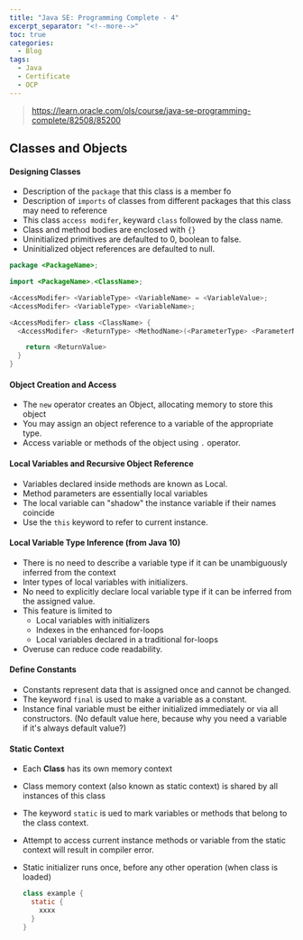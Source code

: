```yaml
---
title: "Java SE: Programming Complete - 4"
excerpt_separator: "<!--more-->"
toc: true
categories:
  - Blog
tags:
  - Java
  - Certificate
  - OCP
---
```


> https://learn.oracle.com/ols/course/java-se-programming-complete/82508/85200

## Classes and Objects

#### Designing Classes

- Description of the `package` that this class is a member fo
- Description of `imports` of classes from different packages that this class may need to reference
- This class `access modifer`, keyward `class` followed by the class name.
- Class and method bodies are enclosed with `{}`
- Uninitialized primitives are defaulted to 0, boolean to false.
- Uninitialized object references are defaulted to null.

```java
package <PackageName>;

import <PackageName>.<ClassName>;

<AccessModifer> <VariableType> <VariableName> = <VariableValue>;
<AccessModifer> <VariableType> <VariableName>;

<AccessModifer> class <ClassName> {
  <AccessModifer> <ReturnType> <MethodName>(<ParameterType> <ParameterName>, ...) {

    return <ReturnValue>
  }
}
```

#### Object Creation and Access

- The `new` operator creates an Object, allocating memory to store this object
- You may assign an object reference to a variable of the appropriate type.
- Access variable or methods of the object using `.` operator.

#### Local Variables and Recursive Object Reference

- Variables declared inside methods are known as Local.
- Method parameters are essentially local variables
- The local variable can "shadow" the instance variable if their names coincide
- Use the `this` keyword to refer to current instance.

#### Local Variable Type Inference (from Java 10)

- There is no need to describe a variable type if it can be unambiguously inferred from the context
- Inter types of local variables with initializers.
- No need to explicitly declare local variable type if it can be inferred from the assigned value.
- This feature is limited to
  - Local variables with initializers
  - Indexes in the enhanced for-loops
  - Local variables declared in a traditional for-loops
- Overuse can reduce code readability.

#### Define Constants

- Constants represent data that is assigned once and cannot be changed.
- The keyword `final` is used to make a variable as a constant.
- Instance final variable must be either initialized immediately or via all constructors. (No default value here, because why you need a variable if it's always default value?)

#### Static Context

- Each **Class** has its own memory context
- Class memory context (also known as static context) is shared by all instances of this class
- The keyword `static` is ued to mark variables or methods that belong to the class context.
- Attempt to access current instance methods or variable from the static context will result in compiler error.
- Static initializer runs once, before any other operation (when class is loaded)

  ```java
  class example {
    static {
      xxxx
    }
  }

  ```

####
